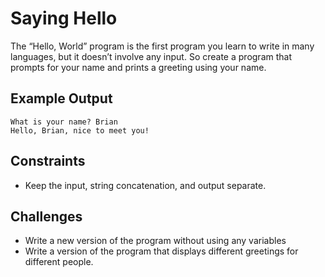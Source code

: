 # Saying Hello

The “Hello, World” program is the first program you learn to write in many languages, but it doesn’t involve any input. So create a program that prompts for your name and prints a greeting using your name.

## Example Output

```
What is your name? Brian
Hello, Brian, nice to meet you!
```

## Constraints

- Keep the input, string concatenation, and output separate.

## Challenges

- Write a new version of the program without using any variables
- Write a version of the program that displays different greetings for different people.
